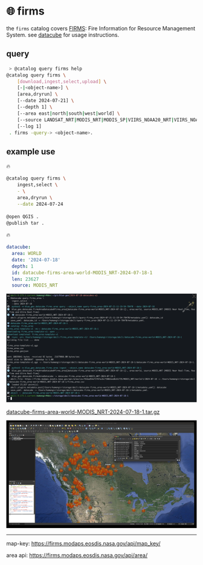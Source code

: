 # 🌐 firms

the `firms` catalog covers [FIRMS](https://firms.modaps.eosdis.nasa.gov): Fire Information for Resource Management System. see [datacube](../README.md) for usage instructions.

## query

```bash
 > @catalog query firms help
@catalog query firms \
	[download,ingest,select,upload] \
	[-|<object-name>] \
	[area,dryrun] \
	[--date 2024-07-21] \
	[--depth 1] \
	[--area east|north|south|west|world] \
	[--source LANDSAT_NRT|MODIS_NRT|MODIS_SP|VIIRS_NOAA20_NRT|VIIRS_NOAA21_NRT|VIIRS_SNPP_NRT|VIIRS_SNPP_SP] \
	[--log 1]
 . firms -query-> <object-name>.
```

## example use

🔥

```bash
@catalog query firms \
	ingest,select \
	- \
	area,dryrun \
	--date 2024-07-24

@open QGIS .
@publish tar .
```

🔥

```yaml
datacube:
  area: WORLD
  date: '2024-07-18'
  depth: 1
  id: datacube-firms-area-world-MODIS_NRT-2024-07-18-1
  len: 23627
  source: MODIS_NRT
```


![image](https://raw.githubusercontent.com/kamangir/assets/main/blue-geo/datacube-firms_area-ingest.png)

[datacube-firms-area-world-MODIS_NRT-2024-07-18-1.tar.gz](https://kamangir-public.s3.ca-central-1.amazonaws.com/datacube-firms-area-world-MODIS_NRT-2024-07-18-1.tar.gz)

![image](https://raw.githubusercontent.com/kamangir/assets/main/blue-geo/datacube-firms_area.jpg)

---

map-key: https://firms.modaps.eosdis.nasa.gov/api/map_key/

area api: https://firms.modaps.eosdis.nasa.gov/api/area/
